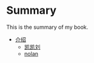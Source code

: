 # Summary

This is the summary of my book.

* [介绍](section1/index.md)
    * [凯凯刘](section1/kaikailiu.md)
    * [nolan](section1/liang.md)
